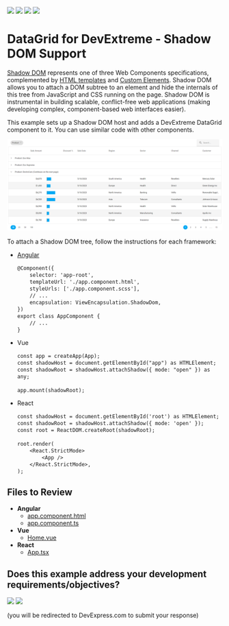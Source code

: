 <!-- default badges list -->
![](https://img.shields.io/endpoint?url=https://codecentral.devexpress.com/api/v1/VersionRange/787614691/24.1.3%2B)
[![](https://img.shields.io/badge/Open_in_DevExpress_Support_Center-FF7200?style=flat-square&logo=DevExpress&logoColor=white)](https://supportcenter.devexpress.com/ticket/details/T1230389)
[![](https://img.shields.io/badge/📖_How_to_use_DevExpress_Examples-e9f6fc?style=flat-square)](https://docs.devexpress.com/GeneralInformation/403183)
[![](https://img.shields.io/badge/💬_Leave_Feedback-feecdd?style=flat-square)](#does-this-example-address-your-development-requirementsobjectives)
<!-- default badges end -->
# DataGrid for DevExtreme - Shadow DOM Support

[Shadow DOM](https://developer.mozilla.org/en-US/docs/Web/API/Web_components/Using_shadow_DOM) represents one of three Web Components specifications, complemented by [HTML templates](https://developer.mozilla.org/en-US/docs/Web/API/Web_components/Using_templates_and_slots) and [Custom Elements](https://developer.mozilla.org/en-US/docs/Web/API/Web_components/Using_custom_elements). Shadow DOM allows you to attach a DOM subtree to an element and hide the internals of this tree from JavaScript and CSS running on the page. Shadow DOM is instrumental in building scalable, conflict-free web applications (making developing complex, component-based web interfaces easier). 

This example sets up a Shadow DOM host and adds a DevExtreme DataGrid component to it. You can use similar code with other components.

![DataGrid in Shadow DOM](/datagrid-shadow-dom.png)

To attach a Shadow DOM tree, follow the instructions for each framework:

- [Angular](https://angular.io/guide/view-encapsulation#shadow-dom-encapsulation)    
    ```
    @Component({
        selector: 'app-root',
        templateUrl: './app.component.html',
        styleUrls: ['./app.component.scss'],
        // ...
        encapsulation: ViewEncapsulation.ShadowDom,
    })
    export class AppComponent {
        // ...
    }
    ```

- Vue    
    ```
    const app = createApp(App);
    const shadowHost = document.getElementById("app") as HTMLElement;
    const shadowRoot = shadowHost.attachShadow({ mode: "open" }) as any;

    app.mount(shadowRoot);
    ```

- React    
    ```
    const shadowHost = document.getElementById('root') as HTMLElement;
    const shadowRoot = shadowHost.attachShadow({ mode: 'open' });
    const root = ReactDOM.createRoot(shadowRoot);

    root.render(
        <React.StrictMode>
            <App />
        </React.StrictMode>,
    );
    ```


## Files to Review

- **Angular**
    - [app.component.html](Angular/src/app/app.component.html)
    - [app.component.ts](Angular/src/app/app.component.ts)
- **Vue**
    - [Home.vue](Vue/src/components/HomeContent.vue)
- **React**
    - [App.tsx](React/src/App.tsx)
<!-- feedback -->
## Does this example address your development requirements/objectives?

[<img src="https://www.devexpress.com/support/examples/i/yes-button.svg"/>](https://www.devexpress.com/support/examples/survey.xml?utm_source=github&utm_campaign=devextreme-datagrid-in-shadow-dom&~~~was_helpful=yes) [<img src="https://www.devexpress.com/support/examples/i/no-button.svg"/>](https://www.devexpress.com/support/examples/survey.xml?utm_source=github&utm_campaign=devextreme-datagrid-in-shadow-dom&~~~was_helpful=no)

(you will be redirected to DevExpress.com to submit your response)
<!-- feedback end -->
